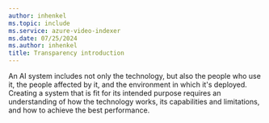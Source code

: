 ```yaml
---
author: inhenkel
ms.topic: include 
ms.service: azure-video-indexer
ms.date: 07/25/2024
ms.author: inhenkel
title: Transparency introduction
---
```


An AI system includes not only the technology, but also the people who use it, the people affected by it, and the environment in which it's deployed. Creating a system that is fit for its intended purpose requires an understanding of how the technology works, its capabilities and limitations, and how to achieve the best performance.